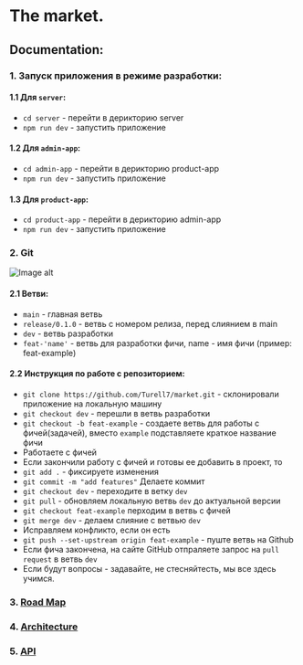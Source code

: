 # The market.

## Documentation:

### 1. Запуск приложения в режиме разработки:

#### 1.1 Для `server`:

- `cd server` - перейти в дерикторию server
- `npm run dev` - запустить приложение

#### 1.2 Для `admin-app`:

- `cd admin-app` - перейти в дерикторию product-app
- `npm run dev` - запустить приложение

#### 1.3 Для `product-app`:

- `cd product-app` - перейти в дерикторию admin-app
- `npm run dev` - запустить приложение

### 2. Git

![Image alt](https://github.com/Turell7/market/raw/main/admin-app/src/assets/maxresdefault.jpg)

#### 2.1 Ветви:

- `main` - главная ветвь
- `release/0.1.0` - ветвь с номером релиза, перед слиянием в main
- `dev` - ветвь разработки
- `feat-'name'` - ветвь для разработки фичи, name - имя фичи (пример: feat-example)

#### 2.2 Инструкция по работе с репозиторием:

- `git clone https://github.com/Turell7/market.git` - склонировали приложение на локальную машину
- `git checkout dev` - перешли в ветвь разработки
- `git checkout -b feat-example` - создаете ветвь для работы с фичей(задачей), вместо `example` подставляете краткое название фичи
- Работаете с фичей
- Если закончили работу с фичей и готовы ее добавить в проект, то
- `git add .` - фиксируете изменения
- `git commit -m "add features"` Делаете коммит
- `git checkout dev` - переходите в ветку `dev`
- `git pull` - обновляем локальную ветвь `dev` до актуальной версии
- `git checkout feat-example` перходим в ветвь с фичей
- `git merge dev` - делаем слияние с ветвью `dev`
- Исправляем конфликто, если он есть
- `git push --set-upstream origin feat-example` - пуште ветвь на Github
- Если фича закончена, на сайте GitHub отпраляете запрос на `pull request` в ветвь `dev`
- Если будут вопросы - задавайте, не стесняйтесть, мы все здесь учимся.

### 3. [Road Map](https://github.com/Turell7/market/wiki/Road-Map)

### 4. [Architecture](https://github.com/Turell7/market/wiki/Application-Architecture)
### 5. [API](https://github.com/Turell7/market/wiki/Market-API)

